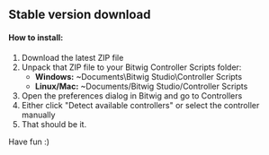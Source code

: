 ## Stable version download
#### How to install:

1.  Download the latest ZIP file
2.  Unpack that ZIP file to your Bitwig Controller Scripts folder:
    *   **Windows:** ~Documents\Bitwig Studio\Controller Scripts
    *   **Linux/Mac:** ~Documents/Bitwig Studio/Controller Scripts
3.  Open the preferences dialog in Bitwig and go to Controllers
3.  Either click "Detect available controllers" or select the controller manually
5.  That should be it.

Have fun :)
